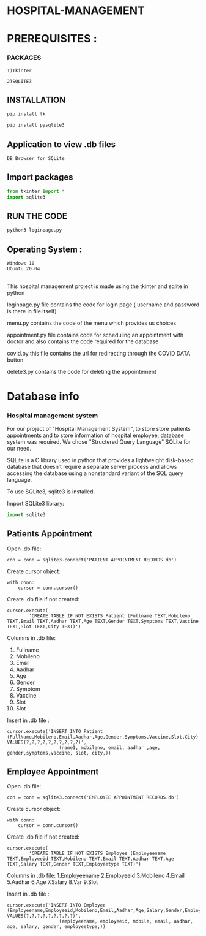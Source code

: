 # HOSPITAL-MANAGEMENT

# PREREQUISITES :
  ### PACKAGES
  
    1)Tkinter

    2)SQLITE3
 
  ## INSTALLATION 
   ```python
   pip install tk
   
   pip install pysqlite3
   ```
   ## Application to view .db files
    DB Browser for SQLite
    
   ## Import packages
   
   ```python
   from tkinter import *
   import sqlite3
   ```
   
   ## RUN THE CODE
   
   ```python
   python3 loginpage.py
   ```
   
   ## Operating System :
    Windows 10
    Ubuntu 20.04
   
   ## 
      


This hospital management project is made using the tkinter and sqlite in python

loginpage.py file contains the code for login page ( username and password is there in file itself)

menu.py contains the code of the menu which provides us choices

appointment.py file contains code for scheduling an appointment with doctor and also contains the code required for the database

covid.py this file contains the url for redirecting through the COVID DATA button

delete3.py contains the code for deleting the appointement 

# Database info


### Hospital management system

For our project of "Hospital Management System", to store store patients appointments and to store information of hospital employee, database system was required.
We chose "Structered Query Language"  SQLite for our need.

SQLite is a C library used in python that provides a lightweight disk-based database that doesn’t require a separate server process and allows accessing the database using a nonstandard variant of the SQL query language.

To use SQLite3, sqlite3 is installed.



Import SQLite3 library:
```python
import sqlite3
```
## Patients Appointment
Open .db file: 
```
con = conn = sqlite3.connect('PATIENT APPOINTMENT RECORDS.db')

```
Create cursor object: 
```
with conn:
	cursor = conn.cursor()
```

Create .db file if not created: 
```
cursor.execute(
        'CREATE TABLE IF NOT EXISTS Patient (Fullname TEXT,Mobileno TEXT,Email TEXT,Aadhar TEXT,Age TEXT,Gender TEXT,Symptoms TEXT,Vaccine TEXT,Slot TEXT,City TEXT)')
```

Columns in .db file:
1. Fullname
2. Mobileno
3. Email
4. Aadhar
5. Age
6. Gender
7. Symptom
8. Vaccine
9. Slot
10. Slot

Insert in .db file :
```
cursor.execute('INSERT INTO Patient (FullName,Mobileno,Email,Aadhar,Age,Gender,Symptoms,Vaccine,Slot,City) VALUES(?,?,?,?,?,?,?,?,?,?)',
                   (name1, mobileno, email, aadhar ,age, gender,symptoms,vaccine, slot, city,))
 ```


## Employee Appointment
Open .db file: 
```
con = conn = sqlite3.connect('EMPLOYEE APPOINTMENT RECORDS.db')

```
Create cursor object: 
```
with conn:
	cursor = conn.cursor()
```

Create .db file if not created: 
```
cursor.execute(
        'CREATE TABLE IF NOT EXISTS Employee (Employeename TEXT,Employeeid TEXT,Mobileno TEXT,Email TEXT,Aadhar TEXT,Age TEXT,Salary TEXT,Gender TEXT,Employeetype TEXT)')
```

Columns in .db file:
1.Employeename
2.Employeeid
3.Mobileno
4.Email
5.Aadhar
6.Age
7.Salary
8.Var
9.Slot

Insert in .db file :
```
cursor.execute('INSERT INTO Employee (Employeename,Employeeid,Mobileno,Email,Aadhar,Age,Salary,Gender,Employeetype) VALUES(?,?,?,?,?,?,?,?,?)', 
                   (employeename, employeeid, mobile, email, aadhar, age, salary, gender, employeetype,))
 ```



